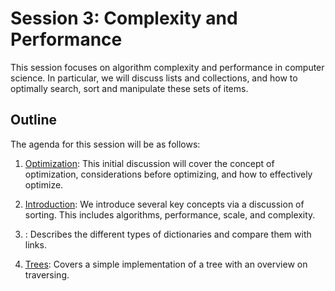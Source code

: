 # Session 3: Complexity and Performance

This session focuses on algorithm complexity and performance in computer science. In particular, we will discuss lists and collections, and how to optimally search, sort and manipulate these sets of items.

## Outline

The agenda for this session will be as follows:

1. [Optimization](Optimization.md): This initial discussion will cover the concept of optimization, considerations before optimizing, and how to effectively optimize.

2. [Introduction](Introduction.md): We introduce several key concepts via a discussion of sorting. This includes algorithms, performance, scale, and complexity.

3. [](Dictionaries.md):  Describes the different types of dictionaries and compare them with links.
    
4. [Trees](Trees.md): Covers a simple implementation of a tree with an overview on traversing.

